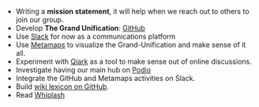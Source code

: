 
- Writing a **mission statement**, it will help when we reach out to others to join our group. 
- Develop **The Grand Unification**: [GitHub](https://github.com/impactRI-Ltd/Grand-Unification/blob/master/README.md)
- Use [Slack](https://hrualumni.slack.com) for now as a communications platform
- Use [Metamaps](https://metamaps.cc/maps/2761) to visualize the Grand-Unification and make sense of it all.
- Experiment with [Qiark](https://www.qiark.com/index.php) as a tool to make sense out of online discussions.
- Investigate having our main hub on [Podio](https://podio.com/) 
- Integrate the GitHub and Metamaps activities on Slack. 
- Build  [wiki lexicon on GitHub](https://github.com/impactRI-Ltd/Grand-Unification/wiki/Lexicon). 
- Read [Whiplash](http://boingboing.net/2016/12/06/whiplash-joi-itos-nine-prin.html)
